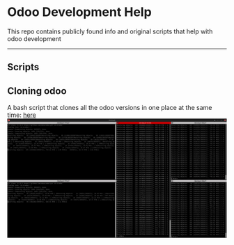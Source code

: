 # Odoo Development Help

This repo contains publicly found info and original scripts that help with odoo development

---

## Scripts

## Cloning odoo

A bash script that clones all the odoo versions in one place at the same time: [here](./scripts/multi_clone.sh)
![what it looks like](./readme/ohgod.png)

